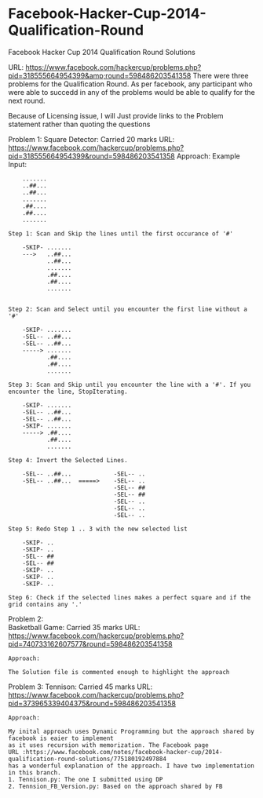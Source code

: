 Facebook-Hacker-Cup-2014-Qualification-Round
============================================

Facebook Hacker Cup 2014 Qualification Round Solutions 

URL: https://www.facebook.com/hackercup/problems.php?pid=318555664954399&amp;round=598486203541358
There were three problems for the Qualification Round. As per facebook, any participant who were able to succedd in any of the problems would be able to qualify for the next round.

Because of Licensing issue, I will Just provide links to the Problem statement rather than quoting the questions 

Problem 1:
    Square Detector: Carried 20 marks
    URL: https://www.facebook.com/hackercup/problems.php?pid=318555664954399&round=598486203541358
    Approach:
    Example Input:
    
        .......
        ..##...
        ..##...
        .......
        .##....
        .##....
        .......
        
    Step 1: Scan and Skip the lines until the first occurance of '#' 
    
        -SKIP- .......
        --->   ..##...
               ..##...
               .......
               .##....    
               .##....
               .......
               
    
    Step 2: Scan and Select until you encounter the first line without a '#'

        -SKIP- .......
        -SEL-- ..##...
        -SEL-- ..##...
        -----> .......
               .##....   
               .##....
               .......

    Step 3: Scan and Skip until you encounter the line with a '#'. If you encounter the line, StopIterating.               

        -SKIP- .......
        -SEL-- ..##...
        -SEL-- ..##...
        -SKIP- .......
        -----> .##....   
               .##....
               .......
    
    Step 4: Invert the Selected Lines.
    
        -SEL-- ..##...            -SEL-- ..
        -SEL-- ..##...  =====>    -SEL-- ..
                                  -SEL-- ##
                                  -SEL-- ##
                                  -SEL-- ..
                                  -SEL-- ..
                                  -SEL-- ..
    
    Step 5: Redo Step 1 .. 3 with the new selected list
    
        -SKIP- ..
        -SKIP- ..
        -SEL-- ##
        -SEL-- ##
        -SKIP- ..
        -SKIP- ..
        -SKIP- ..
        
    Step 6: Check if the selected lines makes a perfect square and if the grid contains any '.'
    
    
Problem 2:     
    Basketball Game: Carried 35 marks
    URL: https://www.facebook.com/hackercup/problems.php?pid=740733162607577&round=598486203541358

    Approach:
    
    The Solution file is commented enough to highlight the approach 
    
Problem 3:
    Tennison: Carried 45 marks
    URL: https://www.facebook.com/hackercup/problems.php?pid=373965339404375&round=598486203541358
    
    Approach:
    
    My inital approach uses Dynamic Programming but the approach shared by facebook is eaier to implement
    as it uses recursion with memorization. The Facebook page 
    URL :https://www.facebook.com/notes/facebook-hacker-cup/2014-qualification-round-solutions/775180192497884
    has a wonderful explanation of the approach. I have two implementation in this branch.
    1. Tennison.py: The one I submitted using DP
    2. Tennsion_FB_Version.py: Based on the approach shared by FB

    
